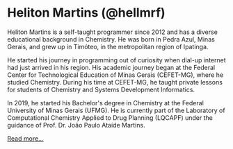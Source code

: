 # Heliton Martins (@hellmrf)

Heliton Martins is a self-taught programmer since 2012 and has a diverse educational background in Chemistry. He was born in Pedra Azul, Minas Gerais, and grew up in Timóteo, in the metropolitan region of Ipatinga.

He started his journey in programming out of curiosity when dial-up internet had just arrived in his region. His academic journey began at the Federal Center for Technological Education of Minas Gerais (CEFET-MG), where he studied Chemistry. During his time at CEFET-MG, he taught private lessons for students of Chemistry and Systems Development Informatics.

In 2019, he started his Bachelor's degree in Chemistry at the Federal University of Minas Gerais (UFMG). He is currently part of the Laboratory of Computational Chemistry Applied to Drug Planning (LQCAPF) under the guidance of Prof. Dr. João Paulo Ataíde Martins.

[Read more...](/bio)